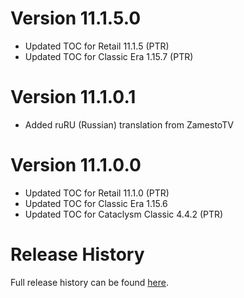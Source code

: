 # Version 11.1.5.0

- Updated TOC for Retail 11.1.5 (PTR)
- Updated TOC for Classic Era 1.15.7 (PTR)

# Version 11.1.0.1

- Added ruRU (Russian) translation from ZamestoTV

# Version 11.1.0.0

- Updated TOC for Retail 11.1.0 (PTR)
- Updated TOC for Classic Era 1.15.6
- Updated TOC for Cataclysm Classic 4.4.2 (PTR)

# Release History

Full release history can be found [here](https://github.com/kstange/MasqueBlizzInv/wiki/Release-Notes).

